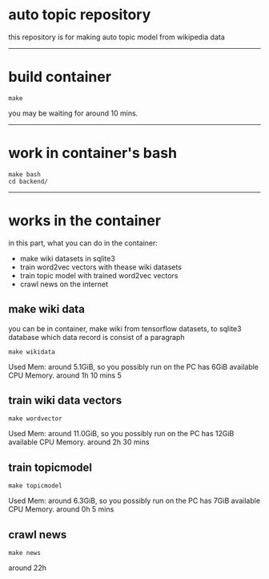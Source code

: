 # auto topic repository
this repository is for making auto topic model from wikipedia data


---

# build container

```
make
```

you may be waiting for around 10 mins.


---

# work in container's bash

```
make bash
cd backend/
```


---

# works in the container

in this part, what you can do in the container:

- make wiki datasets in sqlite3
- train word2vec vectors with thease wiki datasets
- train topic model with trained word2vec vectors
- crawl news on the internet


## make wiki data

you can be in container, make wiki 
from tensorflow datasets, to sqlite3 database which data record is consist of a paragraph

```
make wikidata
```

Used Mem: around 5.1GiB, so you possibly run on the PC has 6GiB available CPU Memory.
around 1h 10 mins
5
## train wiki data vectors

```
make wordvector
```

Used Mem: around 11.0GiB, so you possibly run on the PC has 12GiB available CPU Memory.
around 2h 30 mins


## train topicmodel

```
make topicmodel
```

Used Mem: around 6.3GiB, so you possibly run on the PC has 7GiB available CPU Memory.
around 0h 5 mins



## crawl news


```
make news
```

around 22h
